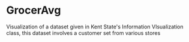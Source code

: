 # GrocerAvg
Visualization of a dataset given in Kent State's Information VIsualization class, this dataset involves a customer set from various stores
